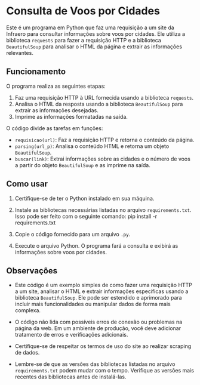 # Consulta de Voos por Cidades

Este é um programa em Python que faz uma requisição a um site da Infraero para consultar informações sobre voos por cidades. Ele utiliza a biblioteca `requests` para fazer a requisição HTTP e a biblioteca `BeautifulSoup` para analisar o HTML da página e extrair as informações relevantes.

## Funcionamento

O programa realiza as seguintes etapas:

1. Faz uma requisição HTTP à URL fornecida usando a biblioteca `requests`.
2. Analisa o HTML da resposta usando a biblioteca `BeautifulSoup` para extrair as informações desejadas.
3. Imprime as informações formatadas na saída.

O código divide as tarefas em funções:

- `requisicao(url)`: Faz a requisição HTTP e retorna o conteúdo da página.
- `parsing(url_p)`: Analisa o conteúdo HTML e retorna um objeto `BeautifulSoup`.
- `buscar(link)`: Extrai informações sobre as cidades e o número de voos a partir do objeto `BeautifulSoup` e as imprime na saída.

## Como usar

1. Certifique-se de ter o Python instalado em sua máquina.

2. Instale as bibliotecas necessárias listadas no arquivo `requirements.txt`. Isso pode ser feito com o seguinte comando: pip install -r requirements.txt
   
3. Copie o código fornecido para um arquivo `.py`.

4. Execute o arquivo Python. O programa fará a consulta e exibirá as informações sobre voos por cidades.

## Observações

- Este código é um exemplo simples de como fazer uma requisição HTTP a um site, analisar o HTML e extrair informações específicas usando a biblioteca `BeautifulSoup`. Ele pode ser estendido e aprimorado para incluir mais funcionalidades ou manipular dados de forma mais complexa.

- O código não lida com possíveis erros de conexão ou problemas na página da web. Em um ambiente de produção, você deve adicionar tratamento de erros e verificações adicionais.

- Certifique-se de respeitar os termos de uso do site ao realizar scraping de dados.

- Lembre-se de que as versões das bibliotecas listadas no arquivo `requirements.txt` podem mudar com o tempo. Verifique as versões mais recentes das bibliotecas antes de instalá-las.


